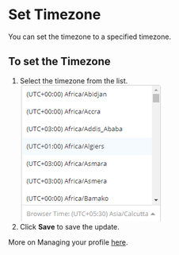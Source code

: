 # Set Timezone

You can set the timezone to a specified timezone.

## To set the Timezone

1. Select the timezone from the list.  ![Set Timezone](imgs/set-timezone.png) 
2. Click **Save** to save the update.

More on Managing your profile [here](Account-Settings.md).
